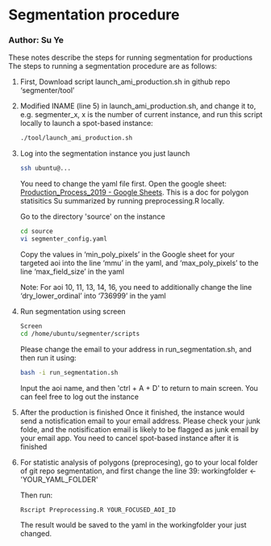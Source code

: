 # Segmentation procedure
### Author: Su Ye
These notes describe the steps for running segmentation for productions
The steps to running a segmentation procedure are as follows:

1. First, Download script launch_ami_production.sh in github repo ‘segmenter/tool’

2. Modified INAME (line 5) in  launch_ami_production.sh, and change it to, e.g. segmenter_x, x is the number of current instance, and run this script locally to launch a spot-based instance: 

    ```bash
    ./tool/launch_ami_production.sh
    ```

3. Log into the segmentation instance you just launch 
    
    ```bash
    ssh ubuntu@...
    ```

    You need to change the yaml file first. Open the google sheet: [Production_Process_2019 - Google Sheets](https://docs.google.com/spreadsheets/d/1QWfPwVDH4aqSLCIJr56WjXfuRpig5UtMfIBao9C77YM/edit#gid=0 ). This is a doc for polygon statisitics Su summarized by running preprocessing.R locally. 

    Go to the directory 'source' on the instance
    
    ```bash
    cd source
    vi segmenter_config.yaml
    ```
    

    Copy the values in ‘min_poly_pixels’ in the Google sheet for your targeted aoi into the line ‘mmu’ in the yaml, and ‘max_poly_pixels’ to the line ‘max_field_size’ in the yaml
    
    Note: For aoi 10, 11, 13, 14, 16, you need to additionally change the line ‘dry_lower_ordinal’ into ‘736999’ in the yaml
    
4. Run segmentation using screen 
    ```bash
    Screen
    cd /home/ubuntu/segmenter/scripts
    ```
    Please change the email to your address in run_segmentation.sh, and then run it using:
    ```bash
    bash -i run_segmentation.sh
    ```
    Input the aoi name, and then 'ctrl + A + D' to return to main screen. You can feel free to log out the instance 
5. After the production is finished
    Once it finished, the instance would send a notisfication email to your email address. Please check your junk folde, and the notisification email is likely to be flagged as junk email by your email app.
    You need to cancel spot-based instance after it is finished
    
6. For statistic analysis of polygons (preprocesing), go to your local folder of git repo segmentation, and first change the line 39: workingfolder <- 'YOUR_YAML_FOLDER'

    Then run:
    
    ```bash
    Rscript Preprocessing.R YOUR_FOCUSED_AOI_ID
    ```
    
    The result would be saved to the yaml in the workingfolder your just changed.
